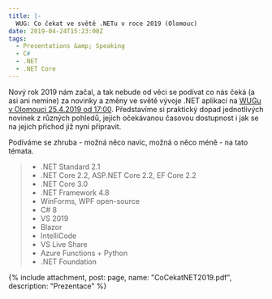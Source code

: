 ```yaml
---
title: |-
  WUG: Co čekat ve světě .NETu v roce 2019 (Olomouc)
date: 2019-04-24T15:23:00Z
tags:
  - Presentations &amp; Speaking
  - C#
  - .NET
  - .NET Core
---
```

Nový rok 2019 nám začal, a tak nebude od věci se podívat co nás čeká (a asi ani nemine) za novinky a změny ve světě vývoje .NET aplikací na [WUGu v Olomouci 25.4.2019 od 17:00][1]. Představíme si praktický dopad jednotlivých novinek z různých pohledů, jejich očekávanou časovou dostupnost i jak se na jejich příchod již nyní připravit. 

<!-- excerpt -->

Podíváme se zhruba - možná něco navíc, možná o něco méně - na tato témata.

> * .NET Standard 2.1
> * .NET Core 2.2, ASP.NET Core 2.2, EF Core 2.2
> * .NET Core 3.0
> * .NET Framework 4.8
> * WinForms, WPF open-source
> * C# 8
> * VS 2019
> * Blazor
> * IntelliCode
> * VS Live Share  
> * Azure Functions + Python  
> * .NET Foundation  

{% include attachment, post: page, name: "CoCekatNET2019.pdf", description: "Prezentace" %}

[1]: https://www.wug.cz/olomouc/akce/1135-Co-cekat-ve-svete-NETu-v-roce-2019